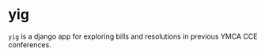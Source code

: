 yig
===

`yig` is a django app for exploring bills and resolutions in previous YMCA CCE conferences.

